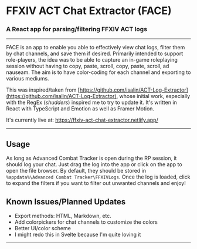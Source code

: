 # FFXIV ACT Chat Extractor (FACE)

### A React app for parsing/filtering FFXIV ACT logs

---

FACE is an app to enable you able to effectively view chat logs, filter them by chat channels, and save them if desired.
Primarily intended to support role-players, the idea was to be able to capture an in-game roleplaying session without
having to copy, paste, scroll, copy, paste, scroll, ad nauseam. The aim is to have color-coding for each channel and
exporting to various mediums.

This was inspired/taken from [https://github.com/isalin/ACT-Log-Extractor](https://github.com/isalin/ACT-Log-Extractor),
whose initial work, especially with the RegEx (*shudders*) inspired me to try to update it. It's written in React with
TypeScript and Emotion as well as Framer Motion.

It's currently live at: https://ffxiv-act-chat-extractor.netlify.app/

---

## Usage

As long as Advanced Combat Tracker is open during the RP session, it should log your chat. Just drag the log into the
app or click on the app to open the file browser. By default, they should be stored
in `%appdata%\Advanced Combat Tracker\FFXIVLogs`. Once the log is loaded, click to expand the filters if you want to
filter out unwanted channels and enjoy!

## Known Issues/Planned Updates

- Export methods: HTML, Markdown, etc.
- Add colorpickers for chat channels to customize the colors
- Better UI/color scheme
- I might redo this in Svelte because I'm quite loving it


---

